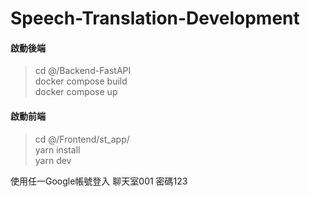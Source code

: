 # Speech-Translation-Development

#### 啟動後端
> cd @/Backend-FastAPI  
docker compose build  
docker compose up  
  
#### 啟動前端  
> cd @/Frontend/st_app/  
yarn install  
yarn dev  

使用任一Google帳號登入
聊天室001
密碼123